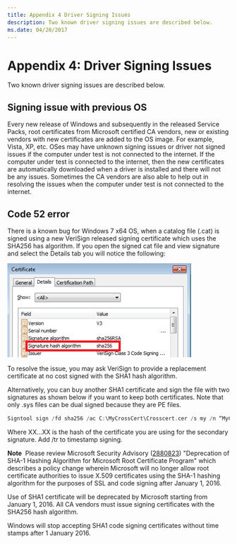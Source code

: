 ```yaml
---
title: Appendix 4 Driver Signing Issues
description: Two known driver signing issues are described below.
ms.date: 04/20/2017
---
```


# Appendix 4: Driver Signing Issues


Two known driver signing issues are described below.

## Signing issue with previous OS


Every new release of Windows and subsequently in the released Service Packs, root certificates from Microsoft certified CA vendors, new or existing vendors with new certificates are added to the OS image. For example, Vista, XP, etc. OSes may have unknown signing issues or driver not signed issues if the computer under test is not connected to the internet. If the computer under test is connected to the internet, then the new certificates are automatically downloaded when a driver is installed and there will not be any issues. Sometimes the CA vendors are also able to help out in resolving the issues when the computer under test is not connected to the internet.

## Code 52 error


There is a known bug for Windows 7 x64 OS, when a catalog file (.cat) is signed using a new VeriSign released signing certificate which uses the SHA256 has algorithm. If you open the signed cat file and view signature and select the Details tab you will notice the following:

![screen shot showing the signature's hash algorithm.](images/tutorialcertsignaturehashalg.png)

To resolve the issue, you may ask VeriSign to provide a replacement certificate at no cost signed with the SHA1 hash algorithm.

Alternatively, you can buy another SHA1 certificate and sign the file with two signatures as shown below if you want to keep both certificates. Note that only .sys files can be dual signed because they are PE files.

```cpp
Signtool sign /fd sha256 /ac C:\MyCrossCert\Crosscert.cer /s my /n “MyCompany Inc. “ /ph /as /sha1 XX...XX C:\DriverDir\toaster.SYS
```

Where XX...XX is the hash of the certificate you are using for the secondary signature. Add /tr to timestamp signing.

**Note**  Please review Microsoft Security Advisory ([2880823](/security-updates/SecurityAdvisories/2016/2880823)) "Deprecation of SHA-1 Hashing Algorithm for Microsoft Root Certificate Program" which describes a policy change wherein Microsoft will no longer allow root certificate authorities to issue X.509 certificates using the SHA-1 hashing algorithm for the purposes of SSL and code signing after January 1, 2016.

 

Use of SHA1 certificate will be deprecated by Microsoft starting from January 1, 2016. All CA vendors must issue signing certificates with the SHA256 hash algorithm.

Windows will stop accepting SHA1 code signing certificates without time stamps after 1 January 2016.

 

